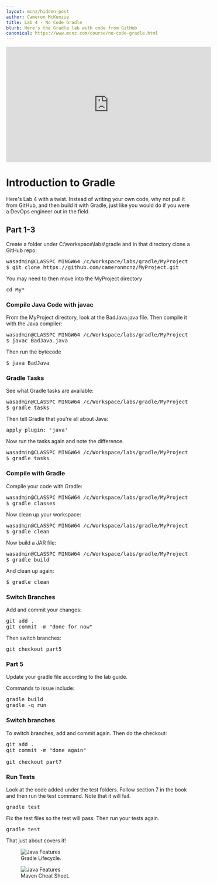 ```yaml
---
layout: mcnz/hidden-post
author: Cameron McKenzie
title: Lab 4 - No Code Gradle
blurb: Here's the Gradle lab with code from GitHub
canonical: https://www.mcnz.com/course/no-code-gradle.html
---
```


<div class="embed-responsive embed-responsive-16by9">
<iframe width="560" height="315" src="https://www.youtube.com/embed/rY-MrvpZ6xU" frameborder="0" allow="accelerometer; autoplay; clipboard-write; encrypted-media; gyroscope; picture-in-picture" allowfullscreen></iframe>
</div>

# Introduction to Gradle

Here's Lab 4 with a twist. Instead of writing your own code, why not pull it from GitHub, and then build it with Gradle, just like you would do if you were a DevOps engineer out in the field.

## Part 1-3

Create a folder under C:\workspace\labs\gradle and in that directory clone a GitHub repo:

<pre>
wasadmin@CLASSPC MINGW64 /c/Workspace/labs/gradle/MyProject
$ git clone https://github.com/cameronmcnz/MyProject.git
</pre>
You may need to then move into the MyProject directory

<pre>cd My*</pre>

### Compile Java Code with javac

From the MyProject directory, look at the BadJava.java file. Then compile it with the Java compiler:

<pre>
wasadmin@CLASSPC MINGW64 /c/Workspace/labs/gradle/MyProject
$ javac BadJava.java
</pre>

Then run the bytecode

<pre>$ java BadJava</pre>

### Gradle Tasks

See what Gradle tasks are available:

<pre>
wasadmin@CLASSPC MINGW64 /c/Workspace/labs/gradle/MyProject
$ gradle tasks
</pre>

Then tell Gradle that you're all about Java:

<pre>apply plugin: 'java'</pre>

Now run the tasks again and note the difference.

<pre>
wasadmin@CLASSPC MINGW64 /c/Workspace/labs/gradle/MyProject
$ gradle tasks
</pre>

### Compile with Gradle

Compile your code with Gradle:

<pre>
wasadmin@CLASSPC MINGW64 /c/Workspace/labs/gradle/MyProject (part7)
$ gradle classes
</pre>
Now clean up your workspace:

<pre>
wasadmin@CLASSPC MINGW64 /c/Workspace/labs/gradle/MyProject (part7)
$ gradle clean
</pre>

Now build a JAR file:

<pre>
wasadmin@CLASSPC MINGW64 /c/Workspace/labs/gradle/MyProject (part7)
$ gradle build
</pre>

And clean up again:

<pre>
$ gradle clean
</pre>

### Switch Branches

Add and commit your changes:

<pre>
git add .
git commit -m "done for now"
</pre>

Then switch branches:

<pre>
git checkout part5
</pre>

### Part 5

Update your gradle file according to the lab guide.

Commands to issue include:

<pre>
gradle build
gradle -q run
</pre>

### Switch branches

To switch branches, add and commit again. Then do the checkout:

<pre>
git add .
git commit -m "done again"

git checkout part7
</pre>

### Run Tests

Look at the code added under the test folders. Follow section 7 in the book and then run the test command. Note that it will fail.

<pre>gradle test</pre>

Fix the test files so the test will pass. Then run your tests again.

<pre>gradle test</pre>

That just about covers it!

<figure class="figure">
  <img src="https://miro.medium.com/max/700/1*E5JMRbW525OHTa1Op7dGGA.png" alt="Java Features" class="img-fluid mx-auto d-block img-thumbnail rounded ">
  <figcaption class="figure-caption">Gradle Lifecycle.</figcaption>
</figure>

<figure class="figure">
  <img src="https://pbs.twimg.com/media/C-KM9LfXkAAUFHP?format=jpg" alt="Java Features" class="img-fluid mx-auto d-block img-thumbnail rounded ">
  <figcaption class="figure-caption">Maven Cheat Sheet.</figcaption>
</figure>



